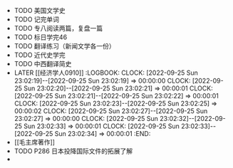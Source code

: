 - TODO 美国文学史
- TODO 记完单词
- TODO 专八阅读两篇，复盘一篇
- TODO 标日学完46
- TODO 翻译练习（新闻文学各一份）
- TODO 近代史学完
- TODO 中西翻译简史
- LATER [[经济学人0910]]
  :LOGBOOK:
  CLOCK: [2022-09-25 Sun 23:02:19]--[2022-09-25 Sun 23:02:19] =>  00:00:00
  CLOCK: [2022-09-25 Sun 23:02:20]--[2022-09-25 Sun 23:02:21] =>  00:00:01
  CLOCK: [2022-09-25 Sun 23:02:21]--[2022-09-25 Sun 23:02:22] =>  00:00:01
  CLOCK: [2022-09-25 Sun 23:02:23]--[2022-09-25 Sun 23:02:25] =>  00:00:02
  CLOCK: [2022-09-25 Sun 23:02:27]--[2022-09-25 Sun 23:02:27] =>  00:00:00
  CLOCK: [2022-09-25 Sun 23:02:32]--[2022-09-25 Sun 23:02:33] =>  00:00:01
  CLOCK: [2022-09-25 Sun 23:02:33]--[2022-09-25 Sun 23:02:34] =>  00:00:01
  :END:
- [[毛主席著作]]
- TODO P286 日本投降国际文件的拓展了解
-